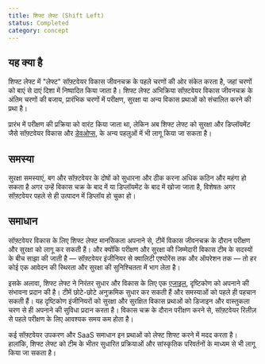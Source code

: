 ```yaml
---
title: शिफ्ट लेफ्ट (Shift Left)
status: Completed
category: concept
---
```


## यह क्या है
शिफ्ट लेफ्ट में "लेफ्ट" सॉफ़्टवेयर विकास जीवनचक्र के पहले चरणों की ओर संकेत करता है, जहां चरणों को बाएं से दाएं दिशा में निष्पादित किया जाता है। शिफ्ट लेफ्ट अभिक्रिया सॉफ़्टवेयर विकास जीवनचक्र के अंतिम चरणों की बजाय, प्रारंभिक चरणों में परीक्षण, सुरक्षा या अन्य विकास प्रथाओं को संचालित करने की प्रथा है।

प्रारंभ में परीक्षण की प्रक्रिया को वारंट किया जाता था, लेकिन अब शिफ्ट लेफ्ट को सुरक्षा और डिप्लॉयमेंट जैसे सॉफ़्टवेयर विकास और [डेवओप्स](/devops/), के अन्य पहलुओं में भी लागू किया जा सकता है।

## समस्या
सुरक्षा समस्याएं, बग और सॉफ़्टवेयर के दोषों को सुधारना और ठीक करना अधिक कठिन और महंगा हो सकता है अगर उन्हें विकास चक्र के बाद में या डिप्लॉयमेंट के बाद में खोजा जाता है, विशेषतः अगर सॉफ़्टवेयर पहले से ही उत्पादन में डिप्लॉय हो चुका हो।


## समाधान
सॉफ़्टवेयर विकास के लिए शिफ्ट लेफ्ट मानसिकता अपनाने से, टीमें विकास जीवनचक्र के दौरान परीक्षण और सुरक्षा को लागू कर सकती हैं। और क्योंकि परीक्षण और सुरक्षा की जिम्मेदारी विकास टीम के सदस्यों के बीच साझा की जाती है — सॉफ़्टवेयर इंजीनियर से क्वालिटी एश्योरेंस तक और ऑपरेशन तक — तो हर कोई एक आवेदन की स्थिरता और सुरक्षा की सुनिश्चितता में भाग लेता है।

इसके अलावा, शिफ्ट लेफ्ट ने निरंतर सुधार और विकास के लिए एक [एजाइल](/agile-software-development/), दृष्टिकोण को अपनाने की संभावना प्रदान की है। टीमें छोटे-छोटे अनुक्रमिक सुधार कर सकती हैं और समस्याओं को पहले ही पहचान सकती हैं। यह दृष्टिकोण इंजीनियरों को सुरक्षा और सुरक्षित विकास प्रथाओं को डिजाइन और वास्तुकला चरण से ही अपनाने की सुविधा प्रदान करता है। विकास चक्र के दौरान परीक्षण करने से, सॉफ़्टवेयर रिलीज़ से पहले परीक्षण के लिए आवश्यक समय कम होता है।

कई सॉफ़्टवेयर उपकरण और SaaS समाधान इन प्रथाओं को लेफ्ट शिफ्ट करने में मदद करता है। हालांकि, शिफ्ट लेफ्ट को टीम के भीतर सुधारित प्रक्रियाओं और सांस्कृतिक परिवर्तनों के माध्यम से भी लागू किया जा सकता है।

